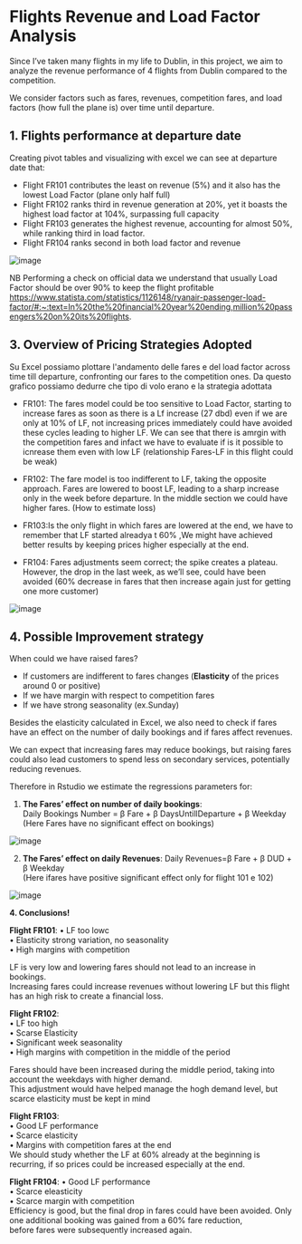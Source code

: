 # Flights Revenue and Load Factor Analysis
Since I’ve taken many flights in my life to Dublin, in this project, we aim to analyze the revenue performance of 4 flights from Dublin compared to the competition.

We consider factors such as fares, revenues, competition fares, and load factors (how full the plane is) over time until departure.




## 1. Flights performance at departure date  

Creating pivot tables and visualizing with excel we can see at departure date that:

- Flight FR101 contributes the least on revenue (5%) and it also has the lowest Load Factor (plane only half full) 
- Flight FR102 ranks third in revenue generation at 20%, yet it boasts the highest load factor at 104%, surpassing full capacity
- Flight FR103 generates the highest revenue, accounting for almost 50%, while ranking third in load factor.
- Flight FR104 ranks second in both load factor and revenue


![image](https://github.com/user-attachments/assets/13e78599-7354-4d31-858f-0310d10fc3d0)

NB Performing a check on official data we understand that usually Load Factor should be over 90% to keep the flight profitable
https://www.statista.com/statistics/1126148/ryanair-passenger-load-factor/#:~:text=In%20the%20financial%20year%20ending,million%20passengers%20on%20its%20flights.





## 3. Overview of Pricing Strategies Adopted
Su Excel possiamo plottare l'andamento delle fares e del load factor across time till departure, confronting our fares to the competition ones.
Da questo grafico possiamo dedurre che tipo di volo erano e la strategia adottata

- FR101: The fares model could be too sensitive to Load Factor, starting to increase fares as soon as there is a Lf increase (27 dbd) even if we are only at 10% of LF, not increasing prices immediately could have avoided these cycles leading to higher LF.
We can see that there is amrgin with the competition fares  and infact we have to evaluate if is it possible to icnrease them even with low LF (relationship Fares-LF in this flight could be  weak)

- FR102: The fare model is too indifferent to LF, taking the opposite approach. Fares are lowered to boost LF, leading to a sharp increase only in the week before departure. In the middle section we could have higher fares. (How to estimate loss)
 
- FR103:Is the only flight in which fares are lowered at the end, we have to remember that LF started alreadya t 60% ,We might have achieved better results by keeping prices higher especially at the end.
 
- FR104: Fares adjustments seem correct; the spike creates a plateau. However, the drop in the last week, as we’ll see, could have been avoided (60% decrease in fares that then increase again just for getting one more customer)


![image](https://github.com/user-attachments/assets/f0238318-f0cf-40ff-9c66-78fd3fba5901)


## 4. Possible Improvement strategy

When could we have raised fares? 
- If customers are indifferent to fares changes (**Elasticity** of the prices around 0 or positive)
- If we have margin with respect to competition fares
- If we have strong seasonality (ex.Sunday)

Besides the elasticity calculated in Excel, we also need to check if fares have an effect on the number of daily bookings and if fares affect revenues.   

We can expect that increasing fares may reduce bookings, but raising fares could also lead customers to spend less on secondary services, potentially reducing revenues. 

Therefore in Rstudio we estimate the regressions parameters for:   

1. **The Fares’ effect on number of daily bookings**:     
  Daily Bookings Number = β Fare + β DaysUntillDeparture + β Weekday   
  (Here Fares have no significant effect on bookings) 

![image](https://github.com/user-attachments/assets/581d260f-3220-48d5-9833-24da7d9a27ac)

2. **The Fares’ effect on daily Revenues**:
 Daily Revenues=β Fare + β DUD + β Weekday    
 (Here ifares have positive significant effect only for flight 101 e 102)
  
![image](https://github.com/user-attachments/assets/44be63f5-ee9e-4e90-bdaf-8fba211facc0)

**4. Conclusions!**

**Flight FR101**:
•	LF too lowc   
•	Elasticity strong variation, no seasonality   
•	High margins with competition    

LF is very low and lowering fares should not lead to an increase in bookings.    
Increasing fares could increase revenues without lowering LF but this flight has an high risk to create a financial loss.


**Flight FR102**:   
•	LF too high   
•	Scarse Elasticity   
•	Significant week seasonality   
•	High margins with competition in the middle of the period   

Fares should have been increased during the middle period, taking into account the weekdays with higher demand.   
This adjustment would have helped manage the hogh demand level, but scarce elasticity must be kept in mind   

      
**Flight FR103**:   
•	Good LF performance   
•	Scarce elasticity   
•	Margins with competition fares  at the end   
We should study whether the LF at 60% already at the beginning is recurring, if so prices could be increased especially at the end.   


**Flight FR104**:
• Good LF performance   
• Scarce eleasticity   
• Scarce margin with competition   
Efficiency is good, but the final drop in fares could have been avoided. Only one additional booking was gained from a 60% fare reduction,     
before fares were subsequently increased again.   



